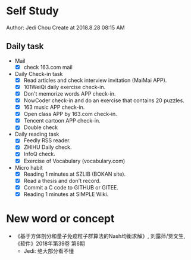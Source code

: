 # Self Study

Author: Jedi Chou
Create at 2018.8.28 08:15 AM

## Daily task

* Mail
  -[x] check 163.com mail

* Daily Check-in task
  -[x] Read articles and check interview invitation (MaiMai APP).
  -[x] 101WeiQi daily exercise check-in.
  -[x] Don't memorize words APP check-in.
  -[x] NowCoder check-in and do an exercise that contains 20 puzzles.
  -[x] 163 music APP check-in.
  -[x] Open class APP by 163.com check-in.
  -[x] Tencent cartoon APP check-in.
  -[x] Double check
  
* Daily reading task
  -[x] Feedly RSS reader.
  -[x] ZHIHU Daily check.
  -[x] InfoQ check.
  -[x] Exercise of Vocabulary (vocabulary.com)
  
* Micro habit
  -[x] Reading 1 minutes at SZLIB (BOKAN site).
  -[x] Read a thesis and don't record.
  -[x] Commit a C code to GITHUB or GITEE.
  -[x] Reading 1 minutes at SIMPLE Wiki.
  
# New word or concept

* 《基于方体剖分和量子免疫粒子群算法的Nash均衡求解》, 刘露萍/贾文生, 《软件》2018年第39卷 第6期
  - Jedi: 绝大部分看不懂

